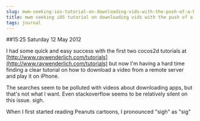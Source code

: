 ```yaml
---
slug: mwm-seeking-ios-tutorial-on-downloading-vids-with-the-push-of-a-button
title: mwm seeking iOS tutorial on downloading vids with the push of a button
tags: journal
---
```


##15:25 Saturday 12 May 2012

I had some quick and easy success with the first two cocos2d tutorials at [http://www.raywenderlich.com/tutorials](http://www.raywenderlich.com/tutorials) but now I'm having a hard time finding a clear tutorial on how to download a video from a remote server and play it on iPhone.

 

The searches seem to be polluted with videos about downloading apps, but that's not what I want.  Even stackoverflow seems to be relatively silent on this issue.  sigh.

 

When I first started reading Peanuts cartoons, I pronounced "sigh" as "sig"
